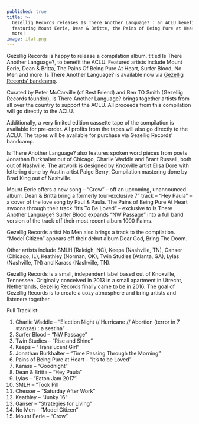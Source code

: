 ```yaml
---
published: true
title: >-
  Gezellig Records releases Is There Another Language? : an ACLU benefit album
  featuring Mount Eerie, Dean & Britte, the Pains of Being Pure at Heart and
  more!
image: ital.png
---
```

Gezellig Records is happy to release a compilation album, titled Is There Another Language?,  to benefit the ACLU. Featured artists include Mount Eerie, Dean & Britta, The Pains Of Being Pure At Heart, Surfer Blood, No Men and more. Is There Another Language? is available now via [Gezellig Records’ bandcamp](https://gezelligrecords.bandcamp.com/album/is-there-another-language).

Curated by Peter McCarville (of Best Friend) and Ben TO Smith (Gezellig Records founder), Is There Another Language? brings together artists from all over the country to support the ACLU. All proceeds from this compilation will go directly to the ACLU. 

Additionally, a very limited edition cassette tape of the compilation is available for pre-order. All profits from the tapes will also go directly to the ACLU. The tapes will be available for purchase via Gezellig Records’ bandcamp. 

Is There Another Language? also features spoken word pieces from poets Jonathan Burkhalter out of Chicago, Charlie Waddle and Brant Russell, both out of Nashville. The artwork is designed by Knoxville artist Elisa Dore with lettering done by Austin artist Paige Berry. Compilation mastering done by Brad King out of Nashville.  

Mount Eerie offers a new song – “Crow” – off an upcoming, unannounced album. Dean & Britta bring a formerly tour-exclusive 7”  track – “Hey Paula” – a cover of the love song by Paul & Paula. The Pains of Being Pure At Heart swoons through their track “It’s To Be Loved” – exclusive to Is There Another Language? Surfer Blood expands “NW Passage” into a full band version of the track off their most recent album 1000 Palms. 

Gezellig Records artist No Men also brings a track to the compilation. “Model Citizen” appears off their debut album Dear God, Bring The Doom. 

Other artists include SMLH (Raleigh, NC), Keeps (Nashville, TN), Ganser (Chicago, IL), Keathley (Norman, OK), Twin Studies (Atlanta, GA), Lylas (Nashville, TN) and Karass (Nashville, TN). 

Gezellig Records is a small, independent label based out of Knoxville, Tennessee. Originally conceived in 2013 in a small apartment in Utrecht, Netherlands, Gezellig Records finally came to be in 2016. The goal of Gezellig Records is to create a cozy atmosphere and bring artists and listeners together.

Full Tracklist:

1.	Charlie Waddle – “Election Night // Hurricane // Abortion (terror in 7 stanzas) : a sestina”
2.	Surfer Blood – “NW Passage”
3.	Twin Studies – “Rise and Shine”
4.	Keeps – “Translucent Girl”
5.	Jonathan Burkhalter – “Time Passing Through the Morning”
6.	Pains of Being Pure at Heart – “It’s to be Loved”
7.	Karass – “Goodnight”
8.	Dean & Britta – “Hey Paula”
9.	Lylas – “Eaton Jam 2017”
10.	SMLH – “Took Pill
11.	Chesser – “Saturday After Work”
12.	Keathley – “Junky 16”
13.	Ganser – “Strategies for Living”
14.	No Men – “Model Citizen”
15.	Mount Eerie – “Crow”

